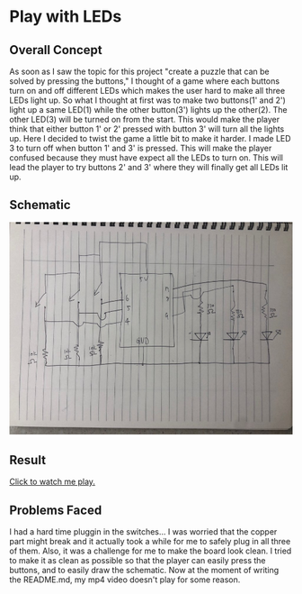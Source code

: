 # Play with LEDs
## Overall Concept
As soon as I saw the topic for this project "create a puzzle that can be solved by pressing the buttons," I thought of a game where each buttons turn on and off different LEDs which makes the user hard to make all three LEDs light up.
So what I thought at first was to make two buttons(1' and 2') light up a same LED(1) while the other button(3') lights up the other(2). The other LED(3) will be turned on from the start. This would make the player think that either button 1' or 2' pressed with button 3' will turn all the lights up. Here I decided to twist the game a little bit to make it harder. I made LED 3 to turn off when button 1' and 3' is pressed. This will make the player confused because they must have expect all the LEDs to turn on. This will lead the player to try buttons 2' and 3' where they will finally get all LEDs lit up.

## Schematic
![](media/Schematic.jpeg)

## Result
[Click to watch me play.](https://youtu.be/vFk9_y23JMs)

## Problems Faced
I had a hard time pluggin in the switches... I was worried that the copper part might break and it actually took a while for me to safely plug in all three of them.
Also, it was a challenge for me to make the board look clean. I tried to make it as clean as possible so that the player can easily press the buttons, and to easily draw the schematic.
Now at the moment of writing the README.md, my mp4 video doesn't play for some reason.
